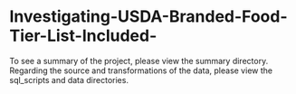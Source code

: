 # Investigating-USDA-Branded-Food-Tier-List-Included-

To see a summary of the project, please view the summary directory. Regarding the source and transformations of the data, please view the sql_scripts and data directories. 

